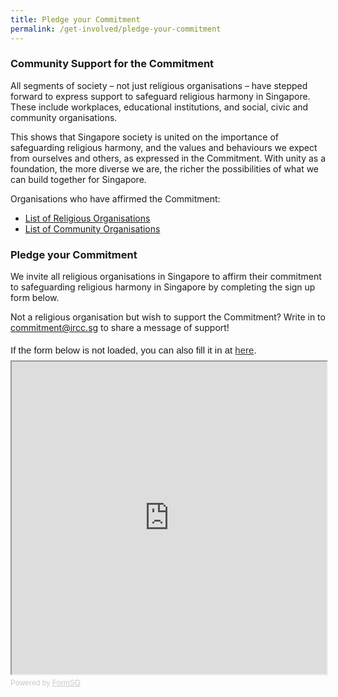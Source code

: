 ```yaml
---
title: Pledge your Commitment
permalink: /get-involved/pledge-your-commitment
---
```

### Community Support for the Commitment

All segments of society – not just religious organisations – have stepped forward to express support to safeguard religious harmony in Singapore. These include workplaces, educational institutions, and social, civic and community organisations. 

This shows that Singapore society is united on the importance of safeguarding religious harmony, and the values and behaviours we expect from ourselves and others, as expressed in the Commitment. With unity as a foundation, the more diverse we are, the richer the possibilities of what we can build together for Singapore.

Organisations who have affirmed the Commitment:

* [List of Religious Organisations](/files/Religious_Organisations_Commitment_Affirmation_List_updated_3Sep2021.pdf)
* [List of Community Organisations](/files/Community_Support_for_Commitment.pdf)

### Pledge your Commitment

We invite all religious organisations in Singapore to affirm their commitment to safeguarding religious harmony in Singapore by completing the sign up form below. 

Not a religious organisation but wish to support the Commitment? Write in to [commitment@ircc.sg](mailto:commitment@ircc.sg) to share a message of support!

<div style="font-family:Sans-Serif;font-size:15px;color:#000;opacity:0.9;padding-top:5px;padding-bottom:8px">If the form below is not loaded, you can also fill it in at <a href="https://form.gov.sg/60af645f1f455b0012269b75">here</a>.</div>

<!-- Change the width and height values to suit you best -->
<iframe id="iframe" src="https://form.gov.sg/60af645f1f455b0012269b75" style="width:100%;height:500px"></iframe>

<div style="font-family:Sans-Serif;font-size:12px;color:#999;opacity:0.5;padding-top:5px">Powered by <a href="https://form.gov.sg" style="color: #999">FormSG</a></div>